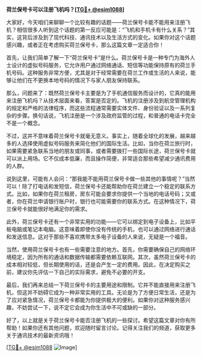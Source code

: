 **荷兰保号卡可以注册飞机吗？[[TG💪+ @esim1088](https://t.me/s/esim1088)]**

大家好，今天咱们来聊聊一个比较有趣的话题——荷兰保号卡能不能用来注册飞机？相信很多人听到这个话题的第一反应可能是：“飞机和手机卡有什么关系？”其实，这背后涉及到了现代科技、通讯技术以及生活方式的变化。如果你对这个话题感兴趣，或者正在考虑购买荷兰保号卡，那么这篇文章一定适合你！

首先，让我们简单了解一下“荷兰保号卡”是什么。荷兰保号卡是一种专门为海外人士设计的虚拟号码服务，它允许用户通过网络通话、短信等功能保持原有的荷兰手机号码。这种服务非常方便，尤其是对于经常需要在荷兰工作或生活的人来说，能够让他们在不更换本地号码的情况下与家人朋友保持联系。

那么，问题来了：既然荷兰保号卡主要是为了手机通信服务而设计的，它真的能用来注册飞机吗？从技术层面来看，答案是否定的。飞机的注册涉及到航空管理机构的规定和严格的法律程序，而这些流程通常需要实体文件、身份验证以及一系列复杂的步骤。换句话说，飞机注册是一个涉及政府监管的过程，和普通的电话卡完全不是一个概念。

不过，这并不意味着荷兰保号卡就毫无意义。事实上，随着全球化的发展，越来越多的人选择使用虚拟号码服务来简化他们的国际生活。比如，当你在荷兰旅行时，如果需要紧急联系当地的朋友或同事，或者需要拨打一些国际长途，荷兰保号卡就可以派上用场。它不仅成本低廉，而且操作简便，非常适合那些希望减少通讯费用的人群。

说到这里，可能有人会问：“那我能不能用荷兰保号卡做一些其他的事情呢？”当然可以！除了打电话和发短信，荷兰保号卡还能帮助你在荷兰建立一个稳定的联系方式。比如，如果你在荷兰租房，房东可能会要求你提供一个当地的电话号码；又或者，你在荷兰申请银行账户时，银行也可能需要你的联系方式。在这种情况下，荷兰保号卡就能很好地满足你的需求。

此外，荷兰保号卡还有一个非常实用的功能——它可以绑定到电子设备上，比如平板电脑或笔记本电脑。这意味着即使你没有传统的手机，也可以通过网络进行通话和发送信息。这对于那些不喜欢携带太多电子设备的人来说，无疑是一个福音。

当然，使用荷兰保号卡也有一些需要注意的地方。首先，你需要确保自己的网络环境稳定，因为所有的通话和数据传输都需要依赖互联网。其次，虽然荷兰保号卡的成本相对较低，但长期使用的话，还是会产生一定的费用。因此，在决定购买之前，建议你先评估一下自己的实际需求，避免不必要的开支。

最后，我们再来总结一下荷兰保号卡的主要用途和限制。它并不能直接用来注册飞机，但这并不妨碍它成为一种非常实用的工具。无论是为了方便日常生活，还是为了应对紧急情况，荷兰保号卡都能为你提供极大的便利。如果你对这种服务感兴趣，不妨尝试一下，说不定它会成为你生活中不可或缺的一部分。

好了，以上就是关于荷兰保号卡能否注册飞机的一些探讨。希望这篇文章对你有所帮助！如果你还有其他问题，欢迎随时留言讨论。记得关注我们的频道，获取更多关于通讯技术的最新资讯哦！

[[TG💪+ @esim1088](https://t.me/s/esim1088) ![Image](https://i.postimg.cc/4NQfJmqS/Snipaste-2025-05-13-00-14-12.png)]
